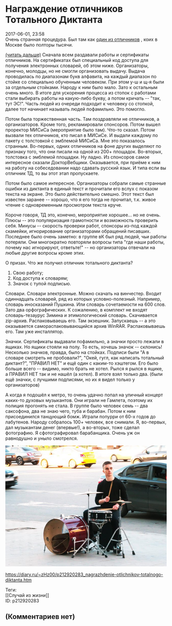Награждение отличников Тотального Диктанта
==========================================

  
2017-06-01, 23:58  
 Очень странная процедура. Был там как  [один из отличников](Как%20я%20писал%20Тотальный%20Диктант)  , коих в Москве было полторы тысячи.   
   
  [(читать дальше)](https://zHz00.diary.ru/p212920283.htm?index=1#linkmore212920283m1)    Сначала всем раздавали работы и сертификаты отличников. На сертификатах был специальный код доступа для получения электронных словарей, об этом ниже. Организаторы, конечно, молодцы, но не смогли организовать выдачу. Выдача проводилась по диапазонам букв алфавита, на каждый диапазон по стойке со специально обученным человеком. При этом у-ш и щ-я были за отдельным стойками. Народу к ним было мало. Зато к остальным очень много. В итоге для ускорения процесса из стопок с работами стали выбирать работы на какую-либо букву, а потом кричать -- "так, тут ЭС!". Часть людей из очереди подходит к человеку со стопкой, далее тот начинает называть людей пофамильно. Это помогло.   
   
 Потом была торжественная часть. Там поздравляли не отличников, а организаторов. Кроме того, рекламировали спонсоров. Потом вышел проректор МИСиСа (мероприятие было там). Что-то сказал. Потом вызвали тех отличников, кто писал в МИСиСе. И выдали каждому по пакету с толстовкой с эмблемой МИСиСа. Мне это показалось странным. Во-первых, одних отличников на фоне других выделяют по признаку того, что они писали на одной из 200+ площадок. Во-вторых, толстовка с эмблемой площадки. Ну ладно. Из спонсоров самое интересное сказали ДокторВебщики. Оказывается, при приёме к ним на работу на собеседовании надо сдавать русский язык. И типа если вы отличник ТД, то вы этот этап пропускаете.   
   
 Потом было самое интересное. Организаторы собрали самые странные ошибки из диктанта в единый текст и прочитали его вслух с показом текста на экране. Это было действительно смешно. Этот текст был известен заранее -- хорошо, что я его тогда не прочитал, т.к. живое чтение с одновременным просмотром текста круче.   
   
 Короче говоря, ТД это, конечно, мероприятие хорошее... но не очень. Плюсы -- это популяризация грамотности и возможность проверить себя. Минусы -- скорость проверки работ, спонсоры из-под каждой скамейки, игнорирование организаторами обращений писавших. Последнее было очень заметно: в группе вК был ряд людей, чьи работы потеряли. Они многократно повторяли вопросы типа "где наши работы, почему нас игнорируют, ответьте!" -- но организаторы отвечали на любые другие вопросы кроме этих.   
   
 О призах. Что же получил отличник тотального диктанта?   
 1. Свою работу;   
 2. Код доступа к словарям;   
 3. Значок с тупой подписью.   
   
 Словари. Словари электронные. Можно скачать на винчестер. Входит одиннадцать словарей, ряд из которых условно-полезный. Например, словарь иносказаний Пушкина. Или словарь сочетаемости на 600 слов. Зато два орфографических. К сожалению, в комплект не входят словарь-тезаурус Зимина и этимологический словарь. Скачивается zip-архив. Распаковываешь его. Там экзешник. Запускаешь -- а это оказывается самораспаковывающийся архив WinRAR. Распаковываешь его. Там уже инсталлятор.   
   
 Значки. Сертификаты выдавали пофамильно, а значки просто лежали в ящиках. Но ящики стояли на полу. То есть, хочешь значок -- склонись! Несколько значков, правда, было на стойках. Подписи были "А в словаре смотреть не пробовали?", "Окей, гугл, как написать тотальный диктант?", "ПРАВИЛ НЕТ" и ещё один с каким-то хэштегом. Его было больше всего -- видимо, никто брать не хотел. Рылся я рылся в ящике, а ПРАВИЛ НЕТ так и не нашёл (а хотел). В итоге взял только два. (были ещё значки, с лучшими подписями, но их я видел только у организаторов)   
   
 А когда я подошёл к метро, то очень удачно попал на уличный концерт каких-то духовых музыкантов. Они играли не Гамлета, поэтому их полиция прогонять не стала. В группе было человек семь -- два саксофона, два не знаю чего, туба и барабан. Потом к ним присоединился танцующий бомж. Играли попурри от 60-х годов до лабутенов. Народу собралось 100+ человек, все снимали. Я, во-первых, дал музыкантам денег (впервые!), а во-вторых, тоже сделал фотографию. Я сфотографировал барабанщика. Очень уж он равнодушно и уныло смотрелся.   
   
   [![](pics/aD9lhi7l.jpg)](http://i.imgur.com/aD9lhi7.jpg)     
     
  
<https://diary.ru/~zHz00/p212920283_nagrazhdenie-otlichnikov-totalnogo-diktanta.htm>  
  
Теги:  
[[Случай из жизни]]  
ID: p212920283  


(Комментариев нет)
------------------